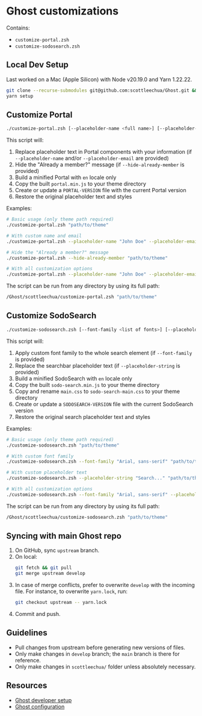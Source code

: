 # Ghost customizations

Contains:
- `customize-portal.zsh`
- `customize-sodosearch.zsh`

## Local Dev Setup
Last worked on a Mac (Apple Silicon) with Node v20.19.0 and Yarn 1.22.22.

```bash
git clone --recurse-submodules git@github.com:scottleechua/Ghost.git && cd Ghost
yarn setup
```

## Customize Portal

```bash
./customize-portal.zsh [--placeholder-name <full name>] [--placeholder-email <email>] [--hide-already-member] <path/to/theme>
```

This script will:
1. Replace placeholder text in Portal components with your information (if `--placeholder-name` and/or `--placeholder-email` are provided)
2. Hide the "Already a member?" message (if `--hide-already-member` is provided)
3. Build a minified Portal with `en` locale only
4. Copy the built `portal.min.js` to your theme directory
5. Create or update a `PORTAL-VERSION` file with the current Portal version
6. Restore the original placeholder text and styles

Examples:
```bash
# Basic usage (only theme path required)
./customize-portal.zsh "path/to/theme"

# With custom name and email
./customize-portal.zsh --placeholder-name "John Doe" --placeholder-email "john@example.com" "path/to/theme"

# Hide the "Already a member?" message
./customize-portal.zsh --hide-already-member "path/to/theme"

# With all customization options
./customize-portal.zsh --placeholder-name "John Doe" --placeholder-email "john@example.com" --hide-already-member "path/to/theme"
```

The script can be run from any directory by using its full path:

```bash
/Ghost/scottleechua/customize-portal.zsh "path/to/theme"
```

## Customize SodoSearch

```bash
./customize-sodosearch.zsh [--font-family <list of fonts>] [--placeholder-string <string>] <path/to/theme>
```

This script will:
1. Apply custom font family to the whole search element (if `--font-family` is provided)
2. Replace the searchbar placeholder text (if `--placeholder-string` is provided)
3. Build a minified SodoSearch with `en` locale only
4. Copy the built `sodo-search.min.js` to your theme directory
5. Copy and rename `main.css` to `sodo-search-main.css` to your theme directory
6. Create or update a `SODOSEARCH-VERSION` file with the current SodoSearch version
7. Restore the original search placeholder text and styles

Examples:
```bash
# Basic usage (only theme path required)
./customize-sodosearch.zsh "path/to/theme"

# With custom font family
./customize-sodosearch.zsh --font-family "Arial, sans-serif" "path/to/theme"

# With custom placeholder text
./customize-sodosearch.zsh --placeholder-string "Search..." "path/to/theme"

# With all customization options
./customize-sodosearch.zsh --font-family "Arial, sans-serif" --placeholder-string "Search..." "path/to/theme"
```

The script can be run from any directory by using its full path:

```bash
/Ghost/scottleechua/customize-sodosearch.zsh "path/to/theme"
```

## Syncing with main Ghost repo
1. On GitHub, sync `upstream` branch.
2. On local:
    ```bash
    git fetch && git pull
    git merge upstream develop
    ```
3. In case of merge conflicts, prefer to overwrite `develop` with the incoming file. For instance, to overwrite `yarn.lock`, run:
    ```bash
    git checkout upstream -- yarn.lock
    ```
4. Commit and push.

## Guidelines
- Pull changes from upstream before generating new versions of files.
- Only make changes in `develop` branch; the `main` branch is there for reference.
- Only make changes in `scottleechua/` folder unless absolutely necessary.

## Resources
- [Ghost developer setup](https://ghost.org/docs/install/source/)
- [Ghost configuration](https://ghost.org/docs/config/)